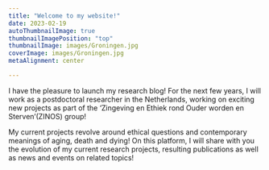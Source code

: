 ```yaml
---
title: "Welcome to my website!"
date: 2023-02-19
autoThumbnailImage: true
thumbnailImagePosition: "top"
thumbnailImage: images/Groningen.jpg
coverImage: images/Groningen.jpg
metaAlignment: center

---
```

I have the pleasure to launch my research blog! For the next few years, I will work as a postdoctoral researcher in the Netherlands, working on exciting new projects as part of the ‘Zingeving en Ethiek rond Ouder worden en Sterven’(ZINOS) group! 
<!--more-->
My current projects revolve around ethical questions and contemporary meanings of aging, death and dying! On this platform, I will share with you the evolution of my current research projects, resulting publications as well as news and events on related topics!  